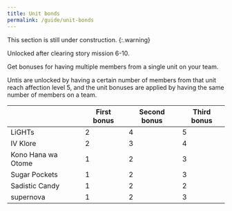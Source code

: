 ```yaml
---
title: Unit bonds
permalink: /guide/unit-bonds
---
```


This section is still under construction.
{:.warning}

Unlocked after clearing story mission 6-10.

Get bonuses for having multiple members from a single unit on your team.

Untis are unlocked by having a certain number of members from that unit reach
affection level 5, and the unit bonuses are applied by having the same number of
members on a team.

|                    | First bonus | Second bonus | Third bonus |
|--------------------|-------------|--------------|-------------|
| LiGHTs             | 2           | 4            | 5           |
| IV Klore           | 2           | 3            | 4           |
| Kono Hana wa Otome | 1           | 2            | 3           |
| Sugar Pockets      | 1           | 2            | 3           |
| Sadistic Candy     | 1           | 2            | 2           |
| supernova          | 1           | 2            | 3           |
